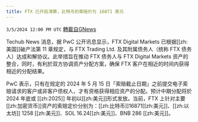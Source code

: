 ```yaml
---
title: FTX 已开启清算，比特币的索赔价为 16871 美元
---
```

`3/5/2024 12:00 PM UTC` [轉載自GNews](https://gnews.org/articles/2367051)

Techub News 消息，据 PwC 公开讯息显示，FTX Digital Markets 已根据[[zh:美国]]破产法第 11 章规定，与 FTX Trading Ltd. 及其附属债务人（统称 FTX 债务人）达成和解协议。此举措旨在推动 FTX 债务人与 FTX Digital Markets 资产的整合，同时，有利於双方协调资产分配方案，确保 FTX 客户在相近的时间内获得相近的分配结果。

PwC 表示，只有在规定的 2024 年 5 月 15 日「索赔截止日期」之前提交电子索赔请求的客户或非客户债权人，才有资格获得相应资产的分配。预计中期分配将於 2024 年底或 [[zh:2025]] 年初以[[zh:美元]]形式发放。当前，FTX 上针对主要[[zh:加密货币]]资产的索赔定价分别为：[[zh:比特币]]16871[[zh:美元]]、[[zh:以太坊]] 1258 [[zh:美元]]、SOL 16.24[[zh:美元]]、BNB 286 [[zh:美元]]。
